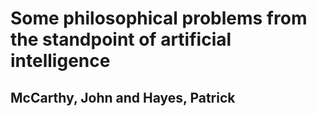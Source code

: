 # Some philosophical problems from the standpoint of artificial intelligence
## McCarthy, John and Hayes, Patrick

